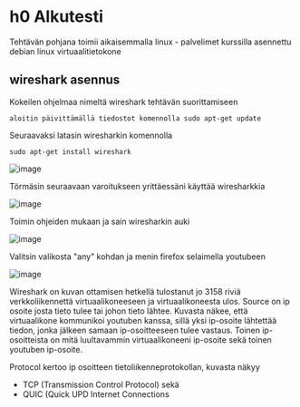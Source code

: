 # h0 Alkutesti

Tehtävän pohjana toimii aikaisemmalla linux - palvelimet kurssilla asennettu debian linux virtuaalitietokone

## wireshark asennus

Kokeilen ohjelmaa nimeltä wireshark tehtävän suorittamiseen

    aloitin päivittämällä tiedostot komennolla sudo apt-get update

Seuraavaksi latasin wiresharkin komennolla

    sudo apt-get install wireshark

![image](https://github.com/LassiMik/Tunkeutumistestaus_ict4tn027-3012/assets/112076377/28214eb1-2080-41c9-b8fa-dbace1494005)

Törmäsin seuraavaan varoitukseen yrittäessäni käyttää wiresharkkia

![image](https://github.com/LassiMik/Tunkeutumistestaus_ict4tn027-3012/assets/112076377/ecd6979e-7569-48f7-a00e-3c932db5342c)

Toimin ohjeiden mukaan ja sain wiresharkin auki

![image](https://github.com/LassiMik/Tunkeutumistestaus_ict4tn027-3012/assets/112076377/1dcecd7a-4326-4abc-84fa-476c42a7cc4f)

Valitsin valikosta "any" kohdan ja menin firefox selaimella youtubeen

![image](https://github.com/LassiMik/Tunkeutumistestaus_ict4tn027-3012/assets/112076377/09827eff-5a86-46c5-985d-b66fbd98fb24)

Wireshark on kuvan ottamisen hetkellä tulostanut jo 3158 riviä verkkoliikennettä virtuaalikoneeseen ja virtuaalikoneesta ulos. Source on ip osoite josta tieto tulee tai johon tieto lähtee. Kuvasta näkee, että virtuaalikone kommunikoi youtuben kanssa, sillä yksi ip-osoite lähtettää tiedon, jonka jälkeen samaan ip-osoitteeseen tulee vastaus. Toinen ip-osoitteista on mitä luultavammin virtuaalikoneeni ip-osoite sekä toinen youtuben ip-osoite.

Protocol kertoo ip osoitteen tietoliikenneprotokollan, kuvasta näkyy 
 - TCP (Transmission Control Protocol) sekä 
 - QUIC (Quick UPD Internet Connections






